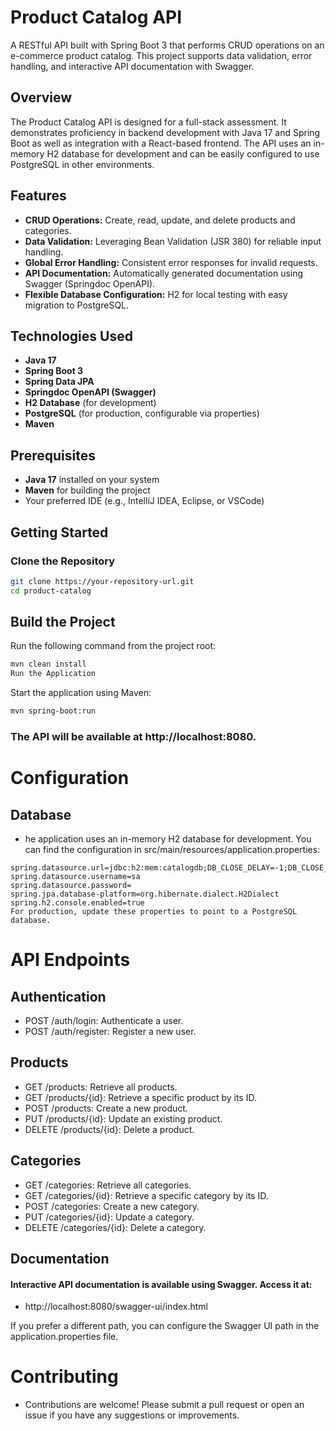 # Product Catalog API

A RESTful API built with Spring Boot 3 that performs CRUD operations on an e-commerce product catalog. This project supports data validation, error handling, and interactive API documentation with Swagger.

## Overview

The Product Catalog API is designed for a full-stack assessment. It demonstrates proficiency in backend development with Java 17 and Spring Boot as well as integration with a React-based frontend. The API uses an in-memory H2 database for development and can be easily configured to use PostgreSQL in other environments.

## Features

- **CRUD Operations:** Create, read, update, and delete products and categories.
- **Data Validation:** Leveraging Bean Validation (JSR 380) for reliable input handling.
- **Global Error Handling:** Consistent error responses for invalid requests.
- **API Documentation:** Automatically generated documentation using Swagger (Springdoc OpenAPI).
- **Flexible Database Configuration:** H2 for local testing with easy migration to PostgreSQL.

## Technologies Used

- **Java 17**
- **Spring Boot 3**
- **Spring Data JPA**
- **Springdoc OpenAPI (Swagger)**
- **H2 Database** (for development)
- **PostgreSQL** (for production, configurable via properties)
- **Maven**

## Prerequisites

- **Java 17** installed on your system
- **Maven** for building the project
- Your preferred IDE (e.g., IntelliJ IDEA, Eclipse, or VSCode)

## Getting Started

### Clone the Repository

```bash
git clone https://your-repository-url.git
cd product-catalog
```


## Build the Project
Run the following command from the project root:

```bash
mvn clean install
Run the Application
```

Start the application using Maven:

```bash
mvn spring-boot:run
```
### The API will be available at http://localhost:8080.

#  Configuration
## Database
- he application uses an in-memory H2 database for development. You can find the configuration in src/main/resources/application.properties:

```properties
spring.datasource.url=jdbc:h2:mem:catalogdb;DB_CLOSE_DELAY=-1;DB_CLOSE_ON_EXIT=FALSE
spring.datasource.username=sa
spring.datasource.password=
spring.jpa.database-platform=org.hibernate.dialect.H2Dialect
spring.h2.console.enabled=true
For production, update these properties to point to a PostgreSQL database.
```

# API Endpoints
## Authentication
- POST /auth/login: Authenticate a user.
- POST /auth/register: Register a new user.

## Products
- GET /products: Retrieve all products.
- GET /products/{id}: Retrieve a specific product by its ID.
- POST /products: Create a new product.
- PUT /products/{id}: Update an existing product.
- DELETE /products/{id}: Delete a product.

## Categories
- GET /categories: Retrieve all categories.
- GET /categories/{id}: Retrieve a specific category by its ID.
- POST /categories: Create a new category.
- PUT /categories/{id}: Update a category.
- DELETE /categories/{id}: Delete a category.

## Documentation
#### Interactive API documentation is available using Swagger. Access it at:
- http://localhost:8080/swagger-ui/index.html

If you prefer a different path, you can configure the Swagger UI path in the application.properties file.


# Contributing
- Contributions are welcome! Please submit a pull request or open an issue if you have any suggestions or improvements.